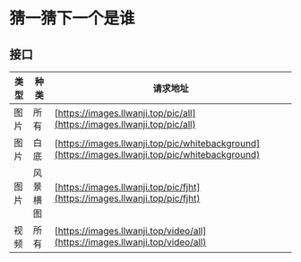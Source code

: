 # 猜一猜下一个是谁

## 接口

| 类型  | 种类     | 请求地址   | 
| ---- | ---------- | ---------------- | 
| 图片 | 所有     | [https://images.llwanji.top/pic/all](https://images.llwanji.top/pic/all) |
| 图片 | 白底   | [https://images.llwanji.top/pic/whitebackground](https://images.llwanji.top/pic/whitebackground) |
| 图片 | 风景横图 | [https://images.llwanji.top/pic/fjht](https://images.llwanji.top/pic/fjht) |
| 视频 | 所有 | [https://images.llwanji.top/video/all](https://images.llwanji.top/video/all) |

                
